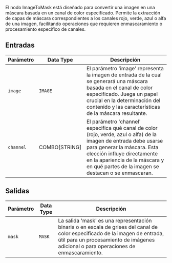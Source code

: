 El nodo ImageToMask está diseñado para convertir una imagen en una máscara basada en un canal de color especificado. Permite la extracción de capas de máscara correspondientes a los canales rojo, verde, azul o alfa de una imagen, facilitando operaciones que requieren enmascaramiento o procesamiento específico de canales.

## Entradas

| Parámetro   | Data Type | Descripción                                                                                                          |
|-------------|-------------|----------------------------------------------------------------------------------------------------------------------|
| `image`     | `IMAGE`     | El parámetro 'image' representa la imagen de entrada de la cual se generará una máscara basada en el canal de color especificado. Juega un papel crucial en la determinación del contenido y las características de la máscara resultante. |
| `channel`   | COMBO[STRING] | El parámetro 'channel' especifica qué canal de color (rojo, verde, azul o alfa) de la imagen de entrada debe usarse para generar la máscara. Esta elección influye directamente en la apariencia de la máscara y en qué partes de la imagen se destacan o se enmascaran. |

## Salidas

| Parámetro | Data Type | Descripción |
|-----------|-------------|-------------|
| `mask`    | `MASK`      | La salida 'mask' es una representación binaria o en escala de grises del canal de color especificado de la imagen de entrada, útil para un procesamiento de imágenes adicional o para operaciones de enmascaramiento. |
